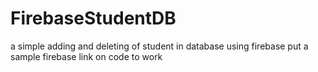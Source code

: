 # FirebaseStudentDB
a simple adding and deleting of student in database using firebase
put a sample firebase link on code to work
